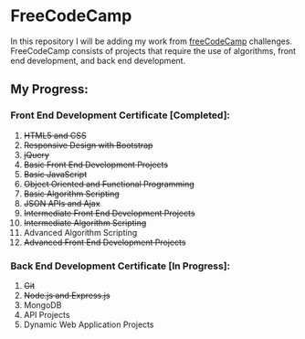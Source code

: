 # FreeCodeCamp

In this repository I will be adding my work from [freeCodeCamp](https://www.freecodecamp.com) challenges. FreeCodeCamp consists of projects that require the use of algorithms, front end development, and back end development.

## My Progress:

### Front End Development Certificate [Completed]:
1. ~~HTML5 and CSS~~
2. ~~Responsive Design with Bootstrap~~
3. ~~jQuery~~
4. ~~Basic Front End Development Projects~~
5. ~~Basic JavaScript~~
6. ~~Object Oriented and Functional Programming~~
7. ~~Basic Algorithm Scripting~~
8. ~~JSON APIs and Ajax~~
9. ~~Intermediate Front End Development Projects~~
10. ~~Intermediate Algorithm Scripting~~
11. Advanced Algorithm Scripting
12. ~~Advanced Front End Development Projects~~

### Back End Development Certificate [In Progress]:
1. ~~Git~~
2. ~~Node.js and Express.js~~
3. MongoDB
4. API Projects
5. Dynamic Web Application Projects
